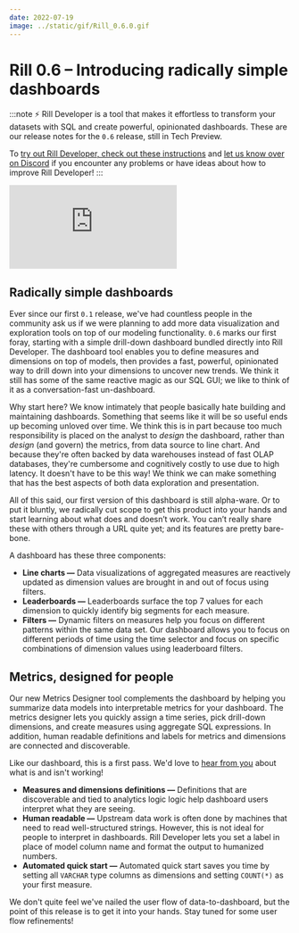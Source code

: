 ```yaml
---
date: 2022-07-19
image: ../static/gif/Rill_0.6.0.gif
---
```


# Rill 0.6 – Introducing radically simple dashboards

:::note
⚡ Rill Developer is a tool that makes it effortless to transform your datasets with SQL and create powerful, opinionated dashboards. These are our release notes for the `0.6` release, still in Tech Preview.

To [try out Rill Developer, check out these instructions](https://docs.rilldata.com/#pick-an-install-option) and [let us know over on Discord](https://bit.ly/3bbcSl9) if you encounter any problems or have ideas about how to improve Rill Developer!
:::

[](https://user-images.githubusercontent.com/5587788/179844206-7e5a072c-4c42-40ea-bedd-b0faf6b22387.mp4)
<div style={{"padding":"56.23% 0 0 0","position":"relative"}}><iframe src="https://player.vimeo.com/video/730682268?h=67f4fbf58a&autoplay=1&loop=1&title=0&byline=0&portrait=0" style={{"position":"absolute","top":"0","left":"0","width":"100%","height":"100%"}} frameborder="0" allow="autoplay; fullscreen; picture-in-picture" allowfullscreen></iframe><script src="https://player.vimeo.com/api/player.js"></script></div>

## Radically simple dashboards

Ever since our first `0.1` release, we've had countless people in the community ask us if we were planning to add more data visualization and exploration tools on top of our modeling functionality. `0.6` marks our first foray, starting with a simple drill-down dashboard bundled directly into Rill Developer. The dashboard tool enables you to define measures and dimensions on top of models, then provides a fast, powerful, opinionated way to drill down into your dimensions to uncover new trends. We think it still has some of the same reactive magic as our SQL GUI; we like to think of it as a conversation-fast un-dashboard.

Why start here? We know intimately that people basically hate building and maintaining dashboards. Something that seems like it will be so useful ends up becoming unloved over time. We think this is in part because too much responsibility is placed on the analyst to *design* the dashboard, rather than *design* (and govern) the metrics, from data source to line chart. And because they're often backed by data warehouses instead of fast OLAP databases, they're cumbersome and cognitively costly to use due to high latency. It doesn't have to be this way! We think we can make something that has the best aspects of both data exploration and presentation.

All of this said, our first version of this dashboard is still alpha-ware. Or to put it bluntly, we radically cut scope to get this product into your hands and start learning about what does and doesn’t work. You can’t really share these with others through a URL quite yet; and its features are pretty bare-bone.

A dashboard has these three components:

- **Line charts —** Data visualizations of aggregated measures are reactively updated as dimension values are brought in and out of focus using filters.
- **Leaderboards —** Leaderboards surface the top 7 values for each dimension to quickly identify big segments for each measure.
- **Filters —** Dynamic filters on measures help you focus on different patterns within the same data set. Our dashboard allows you to focus on different periods of time using the time selector and focus on specific combinations of dimension values using leaderboard filters.

## Metrics, designed for people

Our new Metrics Designer tool complements the dashboard by helping you summarize data models into interpretable metrics for your dashboard. The metrics designer lets you quickly assign a time series, pick drill-down dimensions, and create measures using aggregate SQL expressions. In addition, human readable definitions and labels for metrics and dimensions are connected and discoverable.

Like our dashboard, this is a first pass. We'd love to [hear from you](https://discord.com/invite/ngVV4KzEGv?utm_source=rill&utm_medium=release-notes) about what is and isn't working!

- **Measures and dimensions definitions —** Definitions that are discoverable and tied to analytics logic logic help dashboard users interpret what they are seeing.
- **Human readable —** Upstream data work is often done by machines that need to read well-structured strings. However, this is not ideal for people to interpret in dashboards. Rill Developer lets you set a label in place of model column name and format the output to humanized numbers.
- **Automated quick start —** Automated quick start saves you time by setting all `VARCHAR` type columns as dimensions and setting `COUNT(*)` as your first measure.

We don't quite feel we've nailed the user flow of data-to-dashboard, but the point of this release is to get it into your hands. Stay tuned for some user flow refinements!
